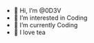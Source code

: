 - 👋 Hi, I’m @0D3V
- 👀 I’m interested in Coding 
- 🌱 I’m currently Coding
- 💞️ I love tea


<!---
0D3V/0D3V is a ✨ special ✨ repository because its `README.md` (this file) appears on your GitHub profile.
You can click the Preview link to take a look at your changes.
--->
